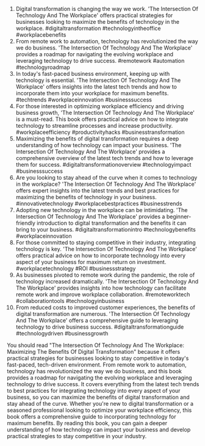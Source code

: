 1. Digital transformation is changing the way we work. 'The Intersection Of Technology And The Workplace' offers practical strategies for businesses looking to maximize the benefits of technology in the workplace. #digitaltransformation #technologyintheoffice #workplacebenefits
2. From remote work to automation, technology has revolutionized the way we do business. 'The Intersection Of Technology And The Workplace' provides a roadmap for navigating the evolving workplace and leveraging technology to drive success. #remotework #automation #technologyroadmap
3. In today's fast-paced business environment, keeping up with technology is essential. 'The Intersection Of Technology And The Workplace' offers insights into the latest tech trends and how to incorporate them into your workplace for maximum benefits. #techtrends #workplaceinnovation #businesssuccess
4. For those interested in optimizing workplace efficiency and driving business growth, 'The Intersection Of Technology And The Workplace' is a must-read. This book offers practical advice on how to integrate technology to streamline processes and increase productivity. #workplaceefficiency #productivityhacks #businesstransformation
5. Maximizing the benefits of digital transformation requires a deep understanding of how technology can impact your business. 'The Intersection Of Technology And The Workplace' provides a comprehensive overview of the latest tech trends and how to leverage them for success. #digitaltransformationoverview #technologyimpact #businesssuccess
6. Are you looking to stay ahead of the curve when it comes to technology in the workplace? 'The Intersection Of Technology And The Workplace' offers expert insights into the latest trends and best practices for maximizing the benefits of technology in your business. #innovativetechnology #workplacebestpractices #businesstrends
7. Adopting new technology in the workplace can be intimidating. 'The Intersection Of Technology And The Workplace' provides a beginner-friendly introduction to digital transformation and the benefits it can bring to your business. #digitaltransformationintro #technologybenefits #workplaceinnovation
8. For those committed to staying competitive in their industry, integrating technology is key. 'The Intersection Of Technology And The Workplace' offers practical advice on how to incorporate technology into every aspect of your business for maximum return on investment. #workplacetechnology #ROI #businessstrategy
9. As businesses pivoted to remote work during the pandemic, the role of technology increased dramatically. 'The Intersection Of Technology And The Workplace' provides insights into how technology can facilitate remote work and improve workplace collaboration. #remoteworktech #collaborationtools #technologyinbusiness
10. From reduced costs to improved customer experiences, the benefits of digital transformation are numerous. 'The Intersection Of Technology And The Workplace' offers a comprehensive guide to leveraging technology to drive business success. #digitaltransformationguide #technologydriven #businessgrowth

You should read "The Intersection Of Technology And The Workplace: Maximizing The Benefits Of Digital Transformation" because it offers practical strategies for businesses looking to stay competitive in today's fast-paced, tech-driven environment. From remote work to automation, technology has revolutionized the way we do business, and this book provides a roadmap for navigating the evolving workplace and leveraging technology to drive success. It covers everything from the latest tech trends to best practices for integrating technology into every aspect of your business, so you can maximize the benefits of digital transformation and stay ahead of the curve. Whether you're new to digital transformation or a seasoned professional looking to optimize your workplace efficiency, this book offers a comprehensive guide to incorporating technology for maximum benefits. By reading this book, you can gain a deeper understanding of how technology can impact your business and develop practical strategies to stay competitive in your industry.

